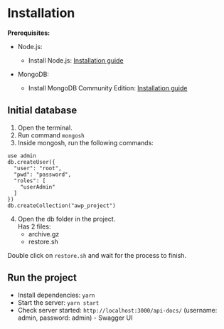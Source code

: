 # Installation

**Prerequisites:**

- Node.js:

  - Install Node.js: [Installation guide](https://nodejs.org/en/download/package-manager/)

- MongoDB:

  - Install MongoDB Community Edition: [Installation guide](https://www.mongodb.com/docs/manual/administration/install-community/)

## Initial database

1. Open the terminal.
2. Run command `mongosh`
3. Inside mongosh, run the following commands:

```shell
use admin
db.createUser({
  "user": "root",
  "pwd": "password",
  "roles": [
    "userAdmin"
  ]
})
db.createCollection("awp_project")
```

4. Open the db folder in the project.<br/> Has 2 files:
   - archive.gz
   - restore.sh
  
Double click on ```restore.sh``` and wait for the process to finish.

## Run the project
- Install dependencies: `yarn`
- Start the server: `yarn start`
- Check server started: `http://localhost:3000/api-docs/` (username: admin, password: admin) - Swagger UI
